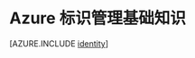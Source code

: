 <properties
    pageTitle="Azure Identity | Azure"
    description="了解如何使用 Azure Active Directory。"
    services="active-directory"
    documentationcenter=".net"
    author="curtand"
    manager="femila"
    editor="" />  

<tags
    ms.assetid="30867693-9851-4551-b3d3-df583365207f"
    ms.service="active-directory"
    ms.workload="identity"
    ms.tgt_pltfrm="na"
    ms.devlang="na"
    ms.topic="article"
    ms.date="11/01/2016"
    ms.author="curtand"
    wacn.date="12/12/2016"/>  


# Azure 标识管理基础知识
[AZURE.INCLUDE [identity](../../includes/identity.md)]

<!---HONumber=Mooncake_1205_2016-->

